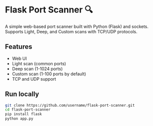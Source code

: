 # Flask Port Scanner 🔍

A simple web-based port scanner built with Python (Flask) and sockets.  
Supports Light, Deep, and Custom scans with TCP/UDP protocols.

## Features
- Web UI 
- Light scan (common ports)
- Deep scan (1-1024 ports)
- Custom scan (1-100 ports by default)
- TCP and UDP support

## Run locally
```bash
git clone https://github.com/username/flask-port-scanner.git
cd flask-port-scanner
pip install flask
python app.py

